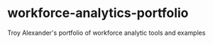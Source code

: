 # workforce-analytics-portfolio
Troy Alexander's portfolio of workforce analytic tools and examples
